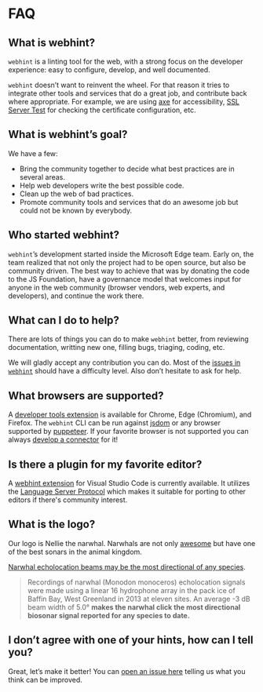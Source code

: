 # FAQ

## What is webhint?

`webhint` is a linting tool for the web, with a strong focus on the
developer experience: easy to configure, develop, and well documented.

`webhint` doesn’t want to reinvent the wheel. For that reason it tries
to integrate other tools and services that do a great job, and
contribute back where appropriate. For example, we are using [axe][axe]
for accessibility, [SSL Server Test][ssllabs] for checking the
certificate configuration, etc.

## What is webhint’s goal?

We have a few:

* Bring the community together to decide what best practices are
  in several areas.
* Help web developers write the best possible code.
* Clean up the web of bad practices.
* Promote community tools and services that do an awesome job but
  could not be known by everybody.

## Who started webhint?

`webhint`’s development started inside the Microsoft Edge team. Early on,
the team realized that not only the project had to be open source, but
also be community driven. The best way to achieve that was by donating
the code to the JS Foundation, have a governance model that welcomes
input for anyone in the web community (browser vendors, web experts,
and developers), and continue the work there.

## What can I do to help?

There are lots of things you can do to make `webhint` better, from
reviewing documentation, writting new one, filling bugs, triaging,
coding, etc.

We will gladly accept any contribution you can do. Most of the
[issues in `webhint`][issues] should have a difficulty level.
Also don’t hesitate to ask for help.

## What browsers are supported?

A [developer tools extension][extension-browser] is available for
Chrome, Edge (Chromium), and Firefox. The `webhint` CLI can be run
against [jsdom][connector jsdom] or any browser supported by
[puppeteer][connector puppeteer]. If your favorite browser is not
supported you can always [develop a connector][connector docs] for it!

## Is there a plugin for my favorite editor?

A [webhint extension][extension-vscode] for Visual Studio Code is
currently available. It utilizes the [Language Server Protocol][lsp]
which makes it suitable for porting to other editors if there's
community interest.

## What is the logo?

Our logo is Nellie the narwhal. Narwhals are not only [awesome][narwhal
song] but have one of the best sonars in the animal kingdom.

[Narwhal echolocation beams may be the most directional of any
species][narwhal echolocation].

> Recordings of narwhal (Monodon monoceros) echolocation signals were
> made using a linear 16 hydrophone array in the pack ice of Baffin Bay,
> West Greenland in 2013 at eleven sites. An average -3 dB beam width
> of 5.0° **makes the narwhal click the most directional biosonar signal
> reported for any species to date.**

## I don’t agree with one of your hints, how can I tell you?

Great, let’s make it better! You can [open an issue here][new issue]
telling us what you think can be improved.

<!-- Link labels: -->

[axe]: https://axe-core.org/
[connector docs]: https://webhint.io/docs/contributor-guide/how-to/connector/
[connector jsdom]: https://webhint.io/docs/user-guide/connectors/connector-jsdom/
[connector puppeteer]: https://webhint.io/docs/user-guide/connectors/connector-puppeteer/
[extension-browser]: https://webhint.io/docs/user-guide/extensions/extension-browser/
[extension-vscode]: https://marketplace.visualstudio.com/items?itemName=webhint.vscode-webhint
[issues]: https://github.com/webhintio/hint/issues
[lsp]: https://microsoft.github.io/language-server-protocol/
[narwhal echolocation]: http://journals.plos.org/plosone/article?id=10.1371/journal.pone.0162069
[narwhal song]: https://www.youtube.com/watch?v=ykwqXuMPsoc
[new issue]: https://github.com/webhintio/hint/issues/new
[ssllabs]: https://www.ssllabs.com/ssltest/
